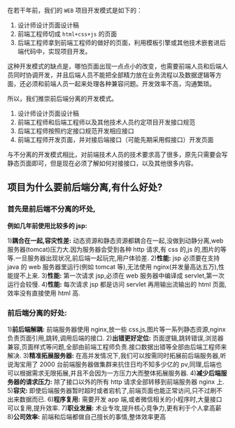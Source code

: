 在若干年前，我们的 `WEB` 项目开发模式是如下的：

1. 设计师设计页面设计稿
2. 前端工程师切成 `html+css+js` 的页面
3. 后端工程师拿到前端工程师的做好的页面，利用模板引擎或其他技术嵌套进后端代码中，实现项目开发。

这种开发模式的缺点是，哪怕页面出现一点点小的改变，也需要前端人员和后端人员同时协调开发，并且后端人员不能把全部精力放在业务流程以及数据逻辑等方面，还必须和前端人员一起来处理各种兼容问题。开发效率不高，沟通繁琐。

所以，我们推崇前后端分离的开发模式。

1. 设计师设计页面设计稿
2. 前端工程师和后端工程师以及其他技术人员约定项目开发接口规范
3. 后端工程师按照约定接口规范开发相应接口
4. 前端工程师开发页面，并对接后端接口（可能先期采用假接口）开发页面

与不分离的开发模式相比，对前端技术人员的技术要求高了很多，原先只需要会写静态页面即可，但是现在必须了解如何对接接口，以及其他很多内容。

## 项目为什么要前后端分离,有什么好处?

### **首先是前后端不分离的坏处,**

**例如几年前使用比较多的 jsp:**

1)**耦合在一起,容灾性差:** 动态资源和静态资源都耦合在一起,没做到动静分离,web 服务器(tomcat)压力大.因为服务器会受到各种 http 请求,有 css 的,js 的,图片的等等.一旦服务器出现状况,前后端一起玩完,用户体验差. 2)**性能:** jsp 必须要在支持 java 的 web 服务器里运行(例如 tomcat 等),无法使用 nginx(并发量高达五万),性能提不上来. 3)**性能:** 第一次请求 jsp,必须在 web 服务器中编译成 servlet,第一次运行会较慢. 4)**性能:** 每次请求 jsp 都是访问 servlet 再用输出流输出的 html 页面,效率没有直接使用 html 高.

### **前后端分离的好处:**

1)**前后端解耦:** 前端服务器使用 nginx,放一些 css,js,图片等一系列静态资源,nginx 负责页面引用,跳转,调用后端的接口. 2)**出错更好定位:** 页面逻辑,跳转错误,浏览器兼容,页面样式等问题,全部由前端工程师负责.接口数据出错等全部由后端工程师来解决. 3)**精准拓展服务器:** 在高并发情况下,我们可以按需同时拓展前后端服务器,听说淘宝用了 2000 台前端服务器做集群来抗住日均不知多少亿的 pv,同理,后端也可以根据需求无限拓展,并且不会因为一方压力大而整体拓展服务器. 4)**减少后端服务器的请求压力:** 除了接口以外的所有 http 请求全部转移到前端服务器 nginx 上. 5)**容灾:** 即使后端服务器暂时超时或者宕机了,前端页面也能正常访问,只不过刷不出来数据而已. 6)**程序复用:** 需要开发 app 端,或者微信相关的小程序时,大量接口可以复用,提升效率. 7)**职业发展:** 术业专攻,提升核心竞争力,更有利于个人拿高薪 8)**公司效率:** 前端和后端都做自己擅长的事情,整体效率更高
